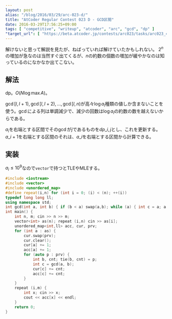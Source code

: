 ```yaml
---
layout: post
alias: "/blog/2016/03/29/arc-023-d/"
title: "AtCoder Regular Contest 023 D - GCD区間"
date: 2016-03-29T17:56:25+09:00
tags: [ "competitive", "writeup", "atcoder", "arc", "gcd", "dp" ]
"target_url": [ "https://beta.atcoder.jp/contests/arc023/tasks/arc023_4" ]
---
```


解けないと思って解説を見たが、ねばっていれば解けていたかもしれない。
$2^n$の増加が急なのは当然すぐ出てくるが、$n$の約数の個数の増加が緩やかなのは知っているのになかなか出てこない。

## 解法

dp。$O(N \log \max A)$。

$\gcd [l,l+1), \gcd [l,l+2), \dots, \gcd [l,n)$が高々$\log a_l$種類の値しか含まないことを使う。$\gcd$による列は単調減少で、減少の回数は$\log a_l$の約数の数を越えないからである。

$a_i$を右端とする区間でその$\gcd$が$j$であるものを$dp\_{i,j}$とし、これを更新する。
$a\_{i+1}$を右端とする区間のそれは、$a\_i$を右端とする区間から計算できる。

## 実装

$a_i \le 10^9$なので`vector`で持つとTLEやMLEする。

``` c++
#include <iostream>
#include <vector>
#include <unordered_map>
#define repeat(i,n) for (int i = 0; (i) < (n); ++(i))
typedef long long ll;
using namespace std;
int gcd(int a, int b) { if (b < a) swap(a,b); while (a) { int c = a; a = b % c; b = c; } return b; }
int main() {
    int n, m; cin >> n >> m;
    vector<int> as(n); repeat (i,n) cin >> as[i];
    unordered_map<int,ll> acc, cur, prv;
    for (int a : as) {
        cur.swap(prv);
        cur.clear();
        cur[a] += 1;
        acc[a] += 1;
        for (auto p : prv) {
            int b, cnt; tie(b, cnt) = p;
            int c = gcd(a, b);
            cur[c] += cnt;
            acc[c] += cnt;
        }
    }
    repeat (i,m) {
        int x; cin >> x;
        cout << acc[x] << endl;
    }
    return 0;
}
```
